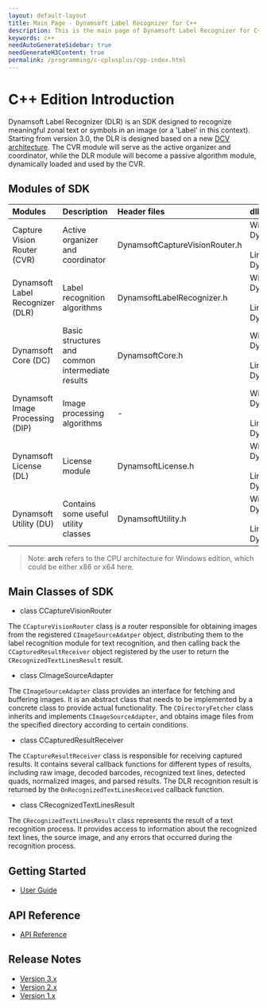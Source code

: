 ```yaml
---
layout: default-layout
title: Main Page - Dynamsoft Label Recognizer for C++
description: This is the main page of Dynamsoft Label Recognizer for C++ Language.
keywords: c++
needAutoGenerateSidebar: true
needGenerateH3Content: true
permalink: /programming/c-cplusplus/cpp-index.html
---
```


# C++ Edition Introduction

Dynamsoft Label Recognizer (DLR) is an SDK designed to recognize meaningful zonal text or symbols in an image (or a 'Label' in this context). Starting from version 3.0, the DLR is designed based on a new [DCV architecture]({{site.dcv_arch}}). The CVR module will serve as the active organizer and coordinator, while the DLR module will become a passive algorithm module, dynamically loaded and used by the CVR.

## Modules of SDK

|Modules|Description|Header files|dll/so files|
|:---|:---|:---|:---|
|Capture Vision Router (CVR)        |Active organizer and coordinator                       |DynamsoftCaptureVisionRouter.h      |Windows:<br/>DynamsoftCaptureVisionRouter[**arch**].dll<br/><br/>Linux:<br/>DynamsoftCaptureVisionRouter.so|
|Dynamsoft Label Recognizer (DLR)   |Label recognition algorithms                           |DynamsoftLabelRecognizer.h          |Windows:<br/>DynamsoftLabelRecognizer[**arch**].dll<br/><br/>Linux:<br/>DynamsoftLabelRecognizer.so|
|Dynamsoft Core (DC)                |Basic structures and common intermediate results       |DynamsoftCore.h                     |Windows:<br/>DynamsoftCore[**arch**].dll<br/><br/>Linux:<br/>DynamsoftCore.so|
|Dynamsoft Image Processing (DIP)   |Image processing algorithms                            |-                                   |Windows:<br/>DynamsoftImageProcessing[**arch**].dll<br/><br/>Linux:<br/>DynamsoftImageProcessing.so|
|Dynamsoft License (DL)             |License module                                         |DynamsoftLicense.h                  |Windows:<br/>DynamsoftLicense[**arch**].dll<br/><br/>Linux:<br/>DynamsoftLicense.so|
|Dynamsoft Utility (DU)             |Contains some useful utility classes                   |DynamsoftUtility.h                  |Windows:<br/>DynamsoftUtility[**arch**].dll<br/><br/>Linux:<br/>DynamsoftUtility.so|

>Note: **arch** refers to the CPU architecture for Windows edition, which could be either x86 or x64 here.

## Main Classes of SDK

- class CCaptureVisionRouter

The `CCaptureVisionRouter` class is a router responsible for obtaining images from the registered `CImageSourceAdatper` object, distributing them to the label recognition module for text recognition, and then calling back the `CCapturedResultReceiver` object registered by the user to return the `CRecognizedTextLinesResult` result.

- class CImageSourceAdapter

The `CImageSourceAdapter` class provides an interface for fetching and buffering images. It is an abstract class that needs to be implemented by a concrete class to provide actual functionality. The `CDirectoryFetcher` class inherits and implements `CImageSourceAdapter`, and obtains image files from the specified directory according to certain conditions.

- class CCapturedResultReceiver

The `CCaptureResultReceiver` class is responsible for receiving captured results. It contains several callback functions for different types of results, including raw image, decoded barcodes, recognized text lines, detected quads, normalized images, and parsed results. The DLR recognition result is returned by the `OnRecognizedTextLinesReceived` callback function.

- class CRecognizedTextLinesResult

The `CRecognizedTextLinesResult` class represents the result of a text recognition process. It provides access to information about the recognized text lines, the source image, and any errors that occurred during the recognition process.


## Getting Started

- [User Guide](cpp-user-guide.md)

## API Reference

- [API Reference](api-reference/index.md)

## Release Notes

- [Version 3.x](release-notes/cpp-3.md)
- [Version 2.x]({{c-cplusplus-release-notes}}c-cpp-2.html) 
- [Version 1.x]({{c-cplusplus-release-notes}}c-cpp-1.html)
